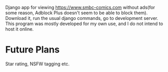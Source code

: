 Django app for viewing https://www.smbc-comics.com without ads(for some reason, Adblock Plus doesn't seem to be able to block them). Download it, run the usual django commands, go to development server. This program was mostly developed for my own use, and I do not intend to host it online.
# Future Plans
Star rating, NSFW tagging etc.
